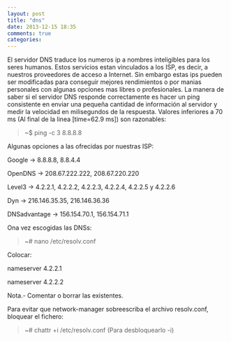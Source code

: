 ```yaml
---
layout: post
title: "dns"
date: 2013-12-15 18:35
comments: true
categories: 
---
```

El servidor DNS traduce los numeros ip a nombres inteligibles para los seres humanos. Estos servicios estan vinculados a los ISP, es decir, a nuestros proveedores de acceso a Internet. Sin embargo estas ips pueden ser modificadas para conseguir mejores rendimientos o por manias personales con algunas opciones mas libres o profesionales. La manera de saber si el servidor DNS responde correctamente es hacer un ping consistente en enviar una pequeña cantidad de información al servidor y medir la velocidad en milisegundos de la respuesta. Valores inferiores a 70 ms (Al final de la linea [time=62.9 ms]) son razonables:

>~$ ping -c 3 8.8.8.8

Algunas opciones a las ofrecidas por nuestras ISP:

Google -> 8.8.8.8,	8.8.4.4

OpenDNS -> 208.67.222.222, 208.67.220.220

Level3 -> 4.2.2.1, 4.2.2.2, 4.2.2.3, 4.2.2.4, 4.2.2.5 y 4.2.2.6

Dyn -> 216.146.35.35, 216.146.36.36

DNSadvantage -> 156.154.70.1, 156.154.71.1

Ona vez escogidas las DNSs:

>~# nano /etc/resolv.conf

Colocar:

nameserver 4.2.2.1

nameserver 4.2.2.2

Nota.- Comentar o borrar las existentes.

Para evitar que network-manager sobreescriba el archivo resolv.conf, bloquear el fichero:

>~# chattr +i /etc/resolv.conf (Para desbloquearlo -i)

